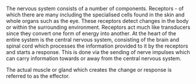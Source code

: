 The nervous system consists of a number of components. Receptors - of which there are many
including the specialised cells found in the skin and whole organs such as the eye. These receptors
detect changes in the body or within the surrounding environment. Receptors act much like
transducers since they convert one form of energy into another. At the heart of the entire system
is the central nervous system, consisting of the brain and spinal cord which processes the
information provided to it by the receptors and starts a response. This is done via the sending of
nerve impulses which can carry information towards or away from the central nervous system.

The actual muscle or gland which creates the change or response is referred to as the effector.